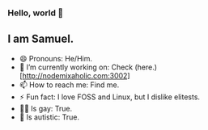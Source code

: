 ### Hello, world 👋
## I am Samuel.
- 😄 Pronouns: He/Him.
- 🔭 I’m currently working on: Check (here.)[http://nodemixaholic.com:3002]
- 📫 How to reach me: Find me.
- ⚡ Fun fact: I love FOSS and Linux, but I dislike elitests.
- 🏳️‍🌈 Is gay: True.
- 🌈  Is autistic: True.
